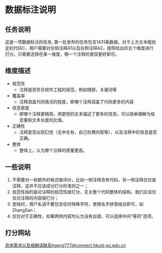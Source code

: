 # 数据标注说明
## 任务说明
这是一项数据标注的任务, 第一批发布的任务包含1431条数据。对于上方文本框给定的代码C，用户需要对左侧注释A1以及右侧注释A2，按照给出的五个维度进行打分，只需要选择在某一维度，哪一个注释的表现更好即可。
## 维度描述
- 规范性
  - 注释是否符合软件工程的规范，例如措辞，关键词等
- 覆盖率
  - 注释涵盖代码情况的程度，即哪个注释涵盖了代码更多的内容
- 信息密度
  - 即哪个注释更精简，用更短的文本描述了更多的信息。可以简单理解为信息量和文本长度的比值。
- 正确性
  - 注释是否出现幻觉（无中生有，自己杜撰内容等），以及注释中的信息是否正确。
- 整体
  - 整体上，认为哪个注释的质量更高。

## 一些说明
1. 不需要对一些额外的格式做评价，比如一侧注释含有代码，另一侧注释仅仅是注释，这并不应该成分打分的准则之一；
2. 规范性指的是对注释的规范性做打分，无关整个代码整体的结构。我们应该仅仅对注释的内容做打分；
3. 登陆时，用户名请不要包含任何特殊字符，使用名字拼音结合即可，如ZhangSan；
4. 仅仅对于正确性，如果两侧内容均认为没有出错，可以选择中间“等同”选项。

## 打分网站
具体需求以及报酬请联系hgeng777@connect.hkust-gz.edu.cn
